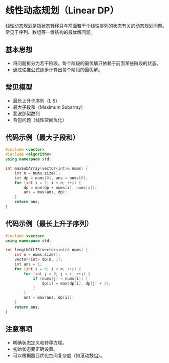 
# 线性动态规划（Linear DP）

线性动态规划是指状态转移只与前面若干个线性排列的状态有关的动态规划问题。常见于序列、数组等一维结构的最优解问题。

## 基本思想

- 将问题拆分为若干阶段，每个阶段的最优解只依赖于前面某些阶段的状态。
- 通过递推公式逐步计算出每个阶段的最优解。

## 常见模型

- 最长上升子序列（LIS）
- 最大子段和（Maximum Subarray）
- 斐波那契数列
- 背包问题（线性空间优化）

## 代码示例（最大子段和）

```cpp
#include <vector>
#include <algorithm>
using namespace std;

int maxSubArray(vector<int>& nums) {
    int n = nums.size();
    int dp = nums[0], ans = nums[0];
    for (int i = 1; i < n; ++i) {
        dp = max(dp + nums[i], nums[i]);
        ans = max(ans, dp);
    }
    return ans;
}
```

## 代码示例（最长上升子序列）

```cpp
#include <vector>
using namespace std;

int lengthOfLIS(vector<int>& nums) {
    int n = nums.size();
    vector<int> dp(n, 1);
    int ans = 1;
    for (int i = 0; i < n; ++i) {
        for (int j = 0; j < i; ++j) {
            if (nums[j] < nums[i]) {
                dp[i] = max(dp[i], dp[j] + 1);
            }
        }
        ans = max(ans, dp[i]);
    }
    return ans;
}
```

## 注意事项

- 明确状态定义和转移方程。
- 初始状态要正确设置。
- 可以根据题目优化空间复杂度（如滚动数组）。


